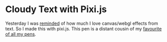 
# Cloudy Text with Pixi.js

Yesterday I was <a href="http://codepen.io/natewiley/pen/jEmWYP">reminded</a> of how much I love canvas/webgl effects from text. So I made this with pixi.js. This pen is a distant cousin of my <a href="http://codepen.io/rachsmith/pen/fBoiD">favourite of all my pens</a>.
